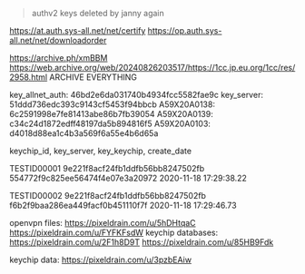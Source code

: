 >authv2 keys deleted by janny again

https://at.auth.sys-all.net/net/certify
https://op.auth.sys-all.net/net/downloadorder

https://archive.ph/xmBBM
https://web.archive.org/web/20240826203517/https://1cc.jp.eu.org/1cc/res/2958.html
ARCHIVE EVERYTHING

key_allnet_auth: 46bd2e6da031740b4934fcc5582fae9c
key_server: 51ddd736edc393c9143cf5453f94bbcb
A59X20A0138: 6c2591998e7fe81413abe86b7fb39054
A59X20A0139: c34c24d1872edff48197da5b894816f5
A59X20A0103: d4018d88ea1c4b3a569f6a55e4b6d65a

keychip_id, key_server, key_keychip, create_date

TESTID00001
9e221f8acf24fb1ddfb56bb8247502fb
554772f9c825ee56474f4e07e3a20972
2020-11-18 17:29:38.22

TESTID00002
9e221f8acf24fb1ddfb56bb8247502fb
f6b2f9baa286ea449facf0b451110f7f
2020-11-18 17:29:46.73

openvpn files:
https://pixeldrain.com/u/5hDHtqaC
https://pixeldrain.com/u/FYFKFsdW
keychip databases:
https://pixeldrain.com/u/2F1h8D9T
https://pixeldrain.com/u/85HB9Fdk

keychip data:
https://pixeldrain.com/u/3pzbEAiw
